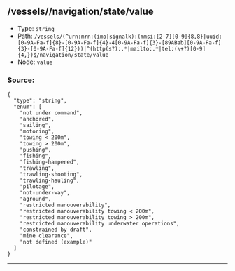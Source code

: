 ## /vessels/<RegExp>/navigation/state/value

* Type: `string`
* Path: `/vessels/(^urn:mrn:(imo|signalk):(mmsi:[2-7][0-9]{8,8}|uuid:[0-9A-Fa-f]{8}-[0-9A-Fa-f]{4}-4[0-9A-Fa-f]{3}-[89ABab][0-9A-Fa-f]{3}-[0-9A-Fa-f]{12}))|^(http(s?):.*|mailto:.*|tel:(\+?)[0-9]{4,})$/navigation/state/value`
* Node: `value`

### Source:
```
{
  "type": "string",
  "enum": [
    "not under command",
    "anchored",
    "sailing",
    "motoring",
    "towing < 200m",
    "towing > 200m",
    "pushing",
    "fishing",
    "fishing-hampered",
    "trawling",
    "trawling-shooting",
    "trawling-hauling",
    "pilotage",
    "not-under-way",
    "aground",
    "restricted manouverability",
    "restricted manouverability towing < 200m",
    "restricted manouverability towing > 200m",
    "restricted manouverability underwater operations",
    "constrained by draft",
    "mine clearance",
    "not defined (example)"
  ]
}
```

---
